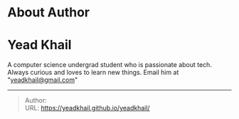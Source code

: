 # About Author

# Yead Khail
A computer science undergrad student who is passionate about tech. Always curious and loves to learn new things.
Email him at &#34;yeadkhail@gmail.com&#34;

---

> Author:   
> URL: https://yeadkhail.github.io/yeadkhail/  

